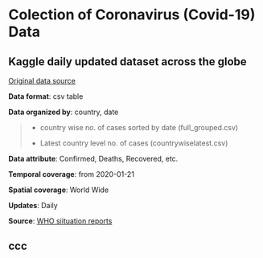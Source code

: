 # Colection of Coronavirus (Covid-19) Data 

Kaggle daily updated dataset across the globe
------

[Original data source](https://www.kaggle.com/imdevskp/corona-virus-report/data?select=country_wise_latest.csv)

**Data format**: csv table

**Data organized by**: country, date

>- country wise no. of cases sorted by date (full_grouped.csv)
>
>- Latest country level no. of cases (countrywiselatest.csv)

**Data attribute**: Confirmed, Deaths, Recovered, etc.


**Temporal coverage**: from 2020-01-21

**Spatial coverage**: World Wide

**Updates**: Daily

**Source**: [WHO siituation reports](https://www.who.int/emergencies/diseases/novel-coronavirus-2019/situation-reports)


ccc
------


